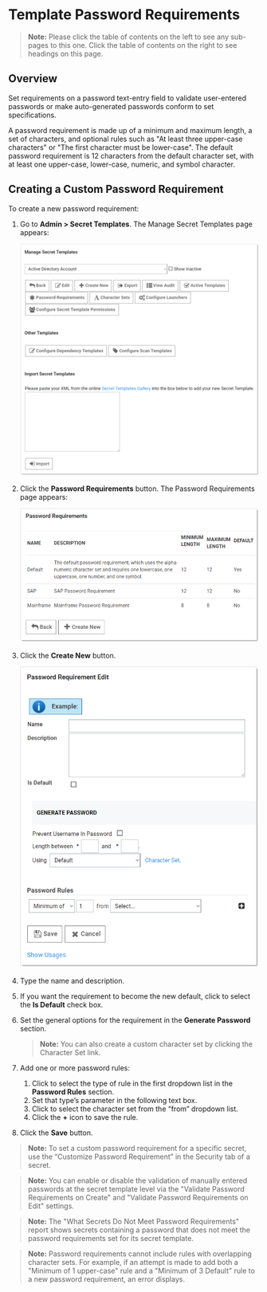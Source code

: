 [title]: # (Template Password Requirements)
[tags]: # (Template)
[priority]: # (1000)

# Template Password Requirements

> **Note:** Please click the table of contents on the left to see any sub-pages to this one. Click the table of contents on the right to see headings on this page.

## Overview

Set requirements on a password text-entry field to validate user-entered passwords or make auto-generated passwords conform to set specifications.

A password requirement is made up of a minimum and maximum length, a set of characters, and optional rules such as "At least three upper-case characters" or "The first character must be lower-case". The default password requirement is 12 characters from the default character set, with at least one upper-case, lower-case, numeric, and symbol character.

## Creating a Custom Password Requirement

To create a new password requirement:

1. Go to **Admin \> Secret Templates**. The Manage Secret Templates page appears:

   ![1567710946389](images/1567710946389.png)

1. Click the **Password Requirements** button. The Password Requirements page appears:

   ![1567712171025](images/1567712171025.png)

1. Click the **Create New** button.

   ![1567712261212](images/1567712261212.png)

1. Type the name and description.

1. If you want the requirement to become the new default, click to select the **Is Default** check box.

1. Set the general options for the requirement in the **Generate Password** section.

   > **Note:** You can also create a custom character set by clicking the Character Set link.

1. Add one or more password rules:

   1. Click to select the type of rule in the first dropdown list in the **Password Rules** section.
   1. Set that type’s parameter in the following text box.
   1. Click to select the character set from the “from” dropdown list.
   1. Click the **+** icon to save the rule.

1. Click the **Save** button.

> **Note:** To set a custom password requirement for a specific secret, use the “Customize Password Requirement” in the Security tab of a secret.

> **Note:** You can enable or disable the validation of manually entered passwords at the secret template level via the "Validate Password Requirements on Create" and "Validate Password Requirements on Edit" settings.

> **Note:** The "What Secrets Do Not Meet Password Requirements" report shows secrets containing a password that does not meet the password requirements set for its secret template.

> **Note:** Password requirements cannot include rules with overlapping character sets. For example, if an attempt is made to add both a "Minimum of 1 upper-case" rule and a "Minimum of 3 Default" rule to a new password requirement, an error displays.

